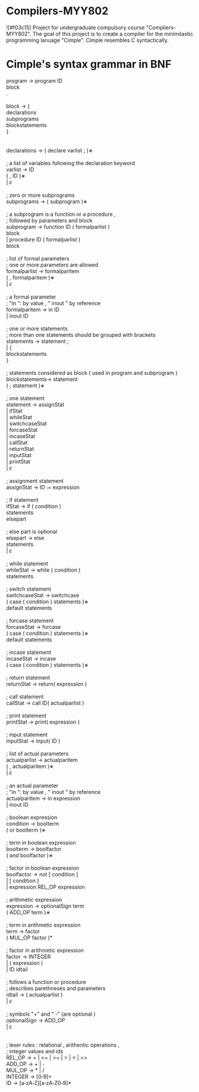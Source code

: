# Compilers-MYY802
![#f03c15]
Project for undergraduate compulsory course "Compliers-MYY802". 
The goal of this project is to create a compiler for the minimilastic programming lanuage "Cimple".
Cimple resembles C syntactically. 

# Cimple's syntax grammar in BNF

program → program ID   <br>
block   <br>
.   <br>
  <br>
block → {   <br>
declarations   <br>
subprograms   <br>
blockstatements   <br>
}   <br>
  <br>
  <br>
declarations → ( declare varlist ; )∗   <br>
  <br>
;   a list of variables following the declaration keyword   <br>
varlist → ID   <br>
( , ID )∗   <br>
| 𝜀   <br>
  <br>
;   zero or more subprograms   <br>
subprograms → ( subprogram )∗   <br>
  <br>
;   a subprogram is a function or a procedure ,   <br>
;   followed by parameters and block   <br>
subprogram → function ID ( formalparlist )   <br>
block   <br>
| procedure ID ( formalparlist )   <br>
block   <br>
  <br>
;   list of formal parameters   <br>
;   one or more parameters are allowed   <br>
formalparlist → formalparitem   <br>
( , formalparitem )∗   <br>
| 𝜀   <br>
  <br>
;   a formal parameter   <br>
;   "in ": by value , " inout " by reference   <br>
formalparitem → in ID   <br>
| inout ID   <br>
  <br>
;   one or more statements   <br>
;   more than one statements should be grouped with brackets   <br>
statements → statement ;   <br>
| {   <br>
blockstatements   <br>
}   <br>
  <br>
;   statements considered as block ( used in program and subprogram )   <br>
blockstatements→ statement   <br>
( ; statement )∗   <br>
  <br>
;   one statement   <br>
statement → assignStat   <br>
| ifStat   <br>
| whileStat   <br>
| switchcaseStat   <br>
| forcaseStat   <br>
| incaseStat   <br>
| callStat   <br>
| returnStat   <br>
| inputStat   <br>
| printStat   <br>
| 𝜀   <br>
  <br>
;   assignment statement   <br>
assignStat → ID := expression   <br>
  <br>
;   if statement   <br>
ifStat → if ( condition )   <br>
statements   <br>
elsepart   <br>
  <br>
;   else part is optional   <br>
elsepart → else   <br>
statements   <br>
| 𝜀   <br>
  <br>
;   while statement   <br>
whileStat → while ( condition )   <br>
statements   <br>
  <br>
;   switch statement   <br>
switchcaseStat → switchcase   <br>
( case ( condition ) statements )∗   <br>
default statements   <br>
  <br>
;   forcase statement   <br>
forcaseStat → forcase   <br>
( case ( condition ) statements )∗   <br>
default statements   <br>
  <br>
;   incase statement   <br>
incaseStat → incase   <br>
( case ( condition ) statements )∗   <br>
  <br>
;   return statement   <br>
returnStat → return( expression )   <br>
  <br>
;   call statement   <br>
callStat → call ID( actualparlist )   <br>
  <br>
;   print statement   <br>
printStat → print( expression )   <br>
  <br>
;   input statement   <br>
inputStat → input( ID )   <br>
  <br>
;   list of actual parameters   <br>
actualparlist → actualparitem   <br>
( , actualparitem )∗   <br>
| 𝜀   <br>
  <br>
;   an actual parameter   <br>
;   "in ": by value , " inout " by reference   <br>
actualparitem → in expression   <br>
| inout ID   <br>
  <br>
;   boolean expression   <br>
condition → boolterm   <br>
( or boolterm )∗   <br>
  <br>
;   term in boolean expression   <br>
boolterm → boolfactor   <br>
( and boolfactor )∗   <br>
  <br>
;   factor in boolean expression   <br>
boolfactor → not [ condition ]   <br>
| [ condition ]   <br>
| expression REL_OP expression   <br>
  <br>
;   arithmetic expression   <br>
expression → optionalSign term   <br>
( ADD_OP term )∗   <br>
  <br>
;   term in arithmetic expression   <br>
term → factor   <br>
( MUL_OP factor )*   <br>
  <br>
;   factor in arithmetic expression   <br>
factor → INTEGER   <br>
| ( expression )   <br>
| ID idtail   <br>
  <br>
;   follows a function or procedure   <br>
;   describes parethneses and parameters   <br>
idtail → ( actualparlist )   <br>
| 𝜀   <br>
  <br>
;   symbols "+" and " ‐" (are optional )   <br>
optionalSign → ADD_OP   <br>
| 𝜀   <br>
  <br>

;   lexer rules : relational , arithentic operations ,   <br>
;   integer values and ids   <br>
REL_OP → = | <= | >= | > | < | <>   <br>
ADD_OP → + | ‐   <br>
MUL_OP → * | /   <br>
INTEGER → [0‐9]+   <br>
ID → [a‐zA‐Z][a‐zA‐Z0‐9]*   <br>
  <br>


